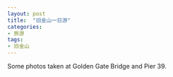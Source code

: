 ```yaml
---
layout: post
title:  "旧金山一日游"
categories: 
- 旅游
tags: 
- 旧金山
---
```


Some photos taken at Golden Gate Bridge and Pier 39. 

